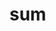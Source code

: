 # sum

<!-- TODO-START
TODO: Fill short description here.

## Type signature

TODO: Fill type signature down below.

```
any ⇒ any
```

## Examples

TODO: List at least one example down below.

```javascript
sum(); // ⇒ TODO
```

## Questions

TODO: List questions that may this function answers.
TODO-END -->
